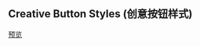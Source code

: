 ## Creative Button Styles (创意按钮样式)

[预览](https://cooodev.github.io/Frontend-Library/packages/CreativeButtons/)